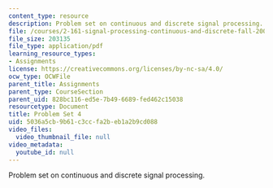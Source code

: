 ```yaml
---
content_type: resource
description: Problem set on continuous and discrete signal processing.
file: /courses/2-161-signal-processing-continuous-and-discrete-fall-2008/5036a5cb9b61c3ccfa2beb1a2b9cd088_ps4.pdf
file_size: 203135
file_type: application/pdf
learning_resource_types:
- Assignments
license: https://creativecommons.org/licenses/by-nc-sa/4.0/
ocw_type: OCWFile
parent_title: Assignments
parent_type: CourseSection
parent_uid: 828bc116-ed5e-7b49-6689-fed462c15038
resourcetype: Document
title: Problem Set 4
uid: 5036a5cb-9b61-c3cc-fa2b-eb1a2b9cd088
video_files:
  video_thumbnail_file: null
video_metadata:
  youtube_id: null
---
```

Problem set on continuous and discrete signal processing.